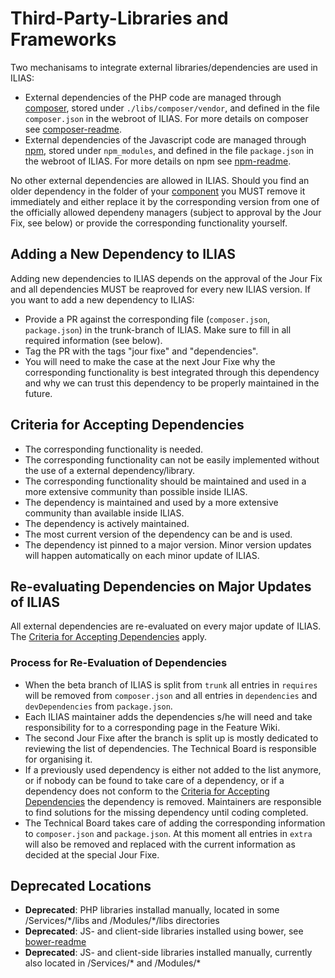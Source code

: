 # Third-Party-Libraries and Frameworks

Two mechanisams to integrate external libraries/dependencies are used in ILIAS:
* External dependencies of the PHP code are managed through [composer](https://getcomposer.org/),
stored under `./libs/composer/vendor`, and defined in the file `composer.json`
in the webroot of ILIAS. For more details on composer see [composer-readme](composer/README.md).
* External dependencies of the Javascript code are managed through [npm](https://www.npmjs.com/),
stored under `npm_modules`, and defined in the file `package.json` in the
webroot of ILIAS. For more details on npm see [npm-readme](../docs/development/js-libraries.md).

No other external dependencies are allowed in ILIAS. Should you find an older
dependency in the folder of your [component](https://github.com/ILIAS-eLearning/ILIAS/blob/trunk/docs/development/components-and-directories.md)
you MUST remove it immediately and either replace it by the corresponding version
from one of the officially allowed dependeny managers (subject to approval by
the Jour Fix, see below) or provide the corresponding functionality yourself.

## Adding a New Dependency to ILIAS
Adding new dependencies to ILIAS depends on the approval of the Jour Fix and
all dependencies MUST be reaproved for every new ILIAS version.
If you want to add a new dependency to ILIAS:
* Provide a PR against the corresponding file (`composer.json`, `package.json`) in
the trunk-branch of ILIAS. Make sure to fill in all required information (see below).
* Tag the PR with the tags "jour fixe" and "dependencies".
* You will need to make the case at the next Jour Fixe why the corresponding
functionality is best integrated through this dependency and why we can trust
this dependency to be properly maintained in the future.

## Criteria for Accepting Dependencies
* The corresponding functionality is needed.
* The corresponding functionality can not be easily implemented without the
use of a external dependency/library.
* The corresponding functionality should be maintained and used in a more
extensive community than possible inside ILIAS.
* The dependency is maintained and used by a more extensive community than
available inside ILIAS.
* The dependency is actively maintained.
* The most current version of the dependency can be and is used.
* The dependency ist pinned to a major version. Minor version updates will happen
automatically on each minor update of ILIAS.

## Re-evaluating Dependencies on Major Updates of ILIAS
All external dependencies are re-evaluated on every major update of ILIAS. The
[Criteria for Accepting Dependencies](#criteria-for-accepting-dependencies) apply.

### Process for Re-Evaluation of Dependencies
* When the beta branch of ILIAS is split from `trunk` all entries in
`requires` will be removed from `composer.json` and all entries in
`dependencies` and `devDependencies` from  `package.json`.
* Each ILIAS maintainer adds the dependencies s/he will need and take responsibility
for to a corresponding page in the Feature Wiki.
* The second Jour Fixe after the branch is split up is mostly dedicated to
reviewing the list of dependencies. The Technical Board is responsible for
organising it.
* If a previously used dependency is either not added to the list anymore, or if
nobody can be found to take care of a dependency, or if a dependency does not
conform to the [Criteria for Accepting Dependencies](#criteria-for-accepting-dependencies)
the dependency is removed. Maintainers are responsible to find solutions for the
missing dependency until coding completed.
* The Technical Board takes care of adding the corresponding information to
`composer.json` and `package.json`. At this moment all entries in `extra` will
also be removed and replaced with the current information as decided at the
special Jour Fixe.

## Deprecated Locations

- **Deprecated**: PHP libraries installad manually, located in some /Services/\*/libs and /Modules/\*/libs directories
- **Deprecated**: JS- and client-side libraries installed using bower, see [bower-readme](bower/README.md)
- **Deprecated**: JS- and client-side libraries installed manually, currently also located in /Services\/* and /Modules\/*

